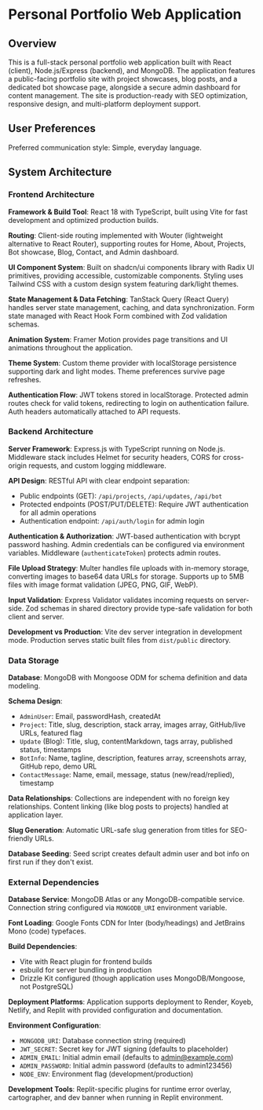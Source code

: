 # Personal Portfolio Web Application

## Overview

This is a full-stack personal portfolio web application built with React (client), Node.js/Express (backend), and MongoDB. The application features a public-facing portfolio site with project showcases, blog posts, and a dedicated bot showcase page, alongside a secure admin dashboard for content management. The site is production-ready with SEO optimization, responsive design, and multi-platform deployment support.

## User Preferences

Preferred communication style: Simple, everyday language.

## System Architecture

### Frontend Architecture

**Framework & Build Tool**: React 18 with TypeScript, built using Vite for fast development and optimized production builds.

**Routing**: Client-side routing implemented with Wouter (lightweight alternative to React Router), supporting routes for Home, About, Projects, Bot showcase, Blog, Contact, and Admin dashboard.

**UI Component System**: Built on shadcn/ui components library with Radix UI primitives, providing accessible, customizable components. Styling uses Tailwind CSS with a custom design system featuring dark/light themes.

**State Management & Data Fetching**: TanStack Query (React Query) handles server state management, caching, and data synchronization. Form state managed with React Hook Form combined with Zod validation schemas.

**Animation System**: Framer Motion provides page transitions and UI animations throughout the application.

**Theme System**: Custom theme provider with localStorage persistence supporting dark and light modes. Theme preferences survive page refreshes.

**Authentication Flow**: JWT tokens stored in localStorage. Protected admin routes check for valid tokens, redirecting to login on authentication failure. Auth headers automatically attached to API requests.

### Backend Architecture

**Server Framework**: Express.js with TypeScript running on Node.js. Middleware stack includes Helmet for security headers, CORS for cross-origin requests, and custom logging middleware.

**API Design**: RESTful API with clear endpoint separation:
- Public endpoints (GET): `/api/projects`, `/api/updates`, `/api/bot`
- Protected endpoints (POST/PUT/DELETE): Require JWT authentication for all admin operations
- Authentication endpoint: `/api/auth/login` for admin login

**Authentication & Authorization**: JWT-based authentication with bcrypt password hashing. Admin credentials can be configured via environment variables. Middleware (`authenticateToken`) protects admin routes.

**File Upload Strategy**: Multer handles file uploads with in-memory storage, converting images to base64 data URLs for storage. Supports up to 5MB files with image format validation (JPEG, PNG, GIF, WebP).

**Input Validation**: Express Validator validates incoming requests on server-side. Zod schemas in shared directory provide type-safe validation for both client and server.

**Development vs Production**: Vite dev server integration in development mode. Production serves static built files from `dist/public` directory.

### Data Storage

**Database**: MongoDB with Mongoose ODM for schema definition and data modeling.

**Schema Design**:
- `AdminUser`: Email, passwordHash, createdAt
- `Project`: Title, slug, description, stack array, images array, GitHub/live URLs, featured flag
- `Update` (Blog): Title, slug, contentMarkdown, tags array, published status, timestamps
- `BotInfo`: Name, tagline, description, features array, screenshots array, GitHub repo, demo URL
- `ContactMessage`: Name, email, message, status (new/read/replied), timestamp

**Data Relationships**: Collections are independent with no foreign key relationships. Content linking (like blog posts to projects) handled at application layer.

**Slug Generation**: Automatic URL-safe slug generation from titles for SEO-friendly URLs.

**Database Seeding**: Seed script creates default admin user and bot info on first run if they don't exist.

### External Dependencies

**Database Service**: MongoDB Atlas or any MongoDB-compatible service. Connection string configured via `MONGODB_URI` environment variable.

**Font Loading**: Google Fonts CDN for Inter (body/headings) and JetBrains Mono (code) typefaces.

**Build Dependencies**:
- Vite with React plugin for frontend builds
- esbuild for server bundling in production
- Drizzle Kit configured (though application uses MongoDB/Mongoose, not PostgreSQL)

**Deployment Platforms**: Application supports deployment to Render, Koyeb, Netlify, and Replit with provided configuration and documentation.

**Environment Configuration**:
- `MONGODB_URI`: Database connection string (required)
- `JWT_SECRET`: Secret key for JWT signing (defaults to placeholder)
- `ADMIN_EMAIL`: Initial admin email (defaults to admin@example.com)
- `ADMIN_PASSWORD`: Initial admin password (defaults to admin123456)
- `NODE_ENV`: Environment flag (development/production)

**Development Tools**: Replit-specific plugins for runtime error overlay, cartographer, and dev banner when running in Replit environment.